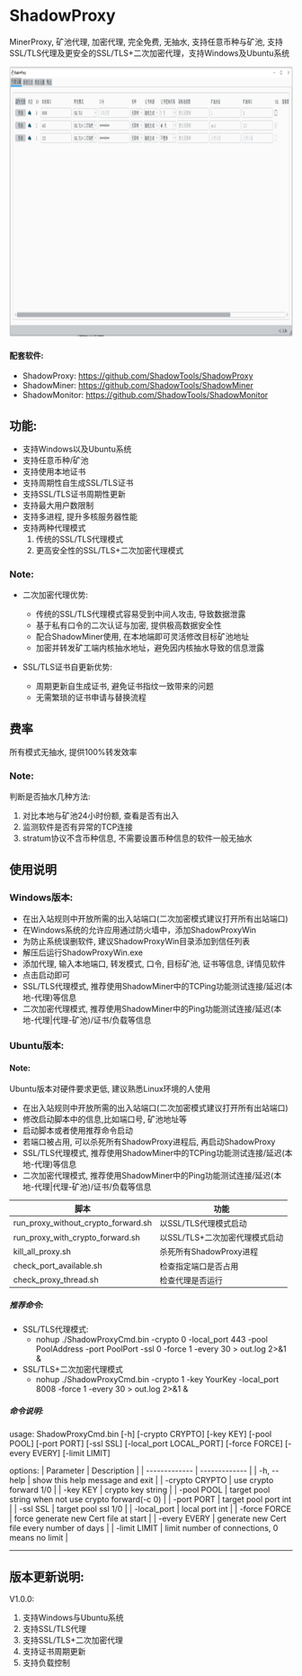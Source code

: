 # ShadowProxy

MinerProxy, 矿池代理, 加密代理, 完全免费, 无抽水, 支持任意币种与矿池, 支持SSL/TLS代理及更安全的SSL/TLS+二次加密代理，支持Windows及Ubuntu系统

<img width="1120" height="480" src="https://github.com/ShadowTools/ShadowProxy/blob/main/ShadowProxyWin.JPG?raw=true"/> 

#### 配套软件:
* ShadowProxy: <a href="https://github.com/ShadowTools/ShadowProxy">https://github.com/ShadowTools/ShadowProxy</a>
* ShadowMiner: <a href="https://github.com/ShadowTools/ShadowMiner">https://github.com/ShadowTools/ShadowMiner</a>
* ShadowMonitor: <a href="https://github.com/ShadowTools/ShadowProxy">https://github.com/ShadowTools/ShadowMonitor</a>

## 功能:
* 支持Windows以及Ubuntu系统
* 支持任意币种/矿池
* 支持使用本地证书
* 支持周期性自生成SSL/TLS证书
* 支持SSL/TLS证书周期性更新
* 支持最大用户数限制
* 支持多进程, 提升多核服务器性能
* 支持两种代理模式
  1. 传统的SSL/TLS代理模式
  2. 更高安全性的SSL/TLS+二次加密代理模式
  
### Note:
* 二次加密代理优势:
  * 传统的SSL/TLS代理模式容易受到中间人攻击, 导致数据泄露
  * 基于私有口令的二次认证与加密, 提供极高数据安全性
  * 配合ShadowMiner使用, 在本地端即可灵活修改目标矿池地址
  * 加密并转发矿工端内核抽水地址，避免因内核抽水导致的信息泄露

* SSL/TLS证书自更新优势:
  * 周期更新自生成证书, 避免证书指纹一致带来的问题
  * 无需繁琐的证书申请与替换流程


## 费率
所有模式无抽水, 提供100%转发效率
### Note:
判断是否抽水几种方法:
1. 对比本地与矿池24小时份额, 查看是否有出入
2. 监测软件是否有异常的TCP连接
3. stratum协议不含币种信息, 不需要设置币种信息的软件一般无抽水


## 使用说明

### Windows版本:
* 在出入站规则中开放所需的出入站端口(二次加密模式建议打开所有出站端口)
* 在Windows系统的允许应用通过防火墙中，添加ShadowProxyWin
* 为防止系统误删软件, 建议ShadowProxyWin目录添加到信任列表
* 解压后运行ShadowProxyWin.exe
* 添加代理, 输入本地端口, 转发模式, 口令, 目标矿池, 证书等信息, 详情见软件
* 点击启动即可
* SSL/TLS代理模式, 推荐使用ShadowMiner中的TCPing功能测试连接/延迟(本地-代理)等信息
* 二次加密代理模式, 推荐使用ShadowMiner中的Ping功能测试连接/延迟(本地-代理|代理-矿池)/证书/负载等信息

### Ubuntu版本:
#### Note:
Ubuntu版本对硬件要求更低, 建议熟悉Linux环境的人使用

* 在出入站规则中开放所需的出入站端口(二次加密模式建议打开所有出站端口)
* 修改启动脚本中的信息,比如端口号, 矿池地址等
* 启动脚本或者使用推荐命令启动
* 若端口被占用, 可以杀死所有ShadowProxy进程后, 再启动ShadowProxy
* SSL/TLS代理模式, 推荐使用ShadowMiner中的TCPing功能测试连接/延迟(本地-代理)等信息
* 二次加密代理模式, 推荐使用ShadowMiner中的Ping功能测试连接/延迟(本地-代理|代理-矿池)/证书/负载等信息

| 脚本 | 功能 |
| ------------- | ------------- |
| run_proxy_without_crypto_forward.sh | 以SSL/TLS代理模式启动 |
| run_proxy_with_crypto_forward.sh |以SSL/TLS+二次加密代理模式启动 |
| kill_all_proxy.sh | 杀死所有ShadowProxy进程 |
| check_port_available.sh | 检查指定端口是否占用 |
| check_proxy_thread.sh | 检查代理是否运行 |

##### 推荐命令:
* SSL/TLS代理模式:
  * nohup ./ShadowProxyCmd.bin -crypto 0 -local_port 443 -pool PoolAddress -port PoolPort -ssl 0 -force 1 -every 30 > out.log 2>&1 &
* SSL/TLS+二次加密代理模式
  * nohup ./ShadowProxyCmd.bin -crypto 1 -key YourKey -local_port 8008 -force 1 -every 30 > out.log 2>&1 &

##### 命令说明:
usage: ShadowProxyCmd.bin [-h] [-crypto CRYPTO] [-key KEY] [-pool POOL] [-port PORT] [-ssl SSL] [-local_port LOCAL_PORT] [-force FORCE] [-every EVERY] [-limit LIMIT]

options:
| Parameter |	Description |
| ------------- | ------------- |
| -h, --help | show this help message and exit |
|  -crypto CRYPTO | use crypto forward 1/0 |
|  -key KEY     | crypto key string |
|  -pool POOL   | target pool string when not use crypto forward(-c 0) |
|  -port PORT   | target pool port int |
|  -ssl SSL     | target pool ssl 1/0 |
|  -local_port  | local port int |
|  -force FORCE | force generate new Cert file at start |
|  -every EVERY | generate new Cert file every number of days |
|  -limit LIMIT | limit number of connections, 0 means no limit |
  
----------------------------------------------------------------------------------------------

## 版本更新说明:
V1.0.0:
  1. 支持Windows与Ubuntu系统
  2. 支持SSL/TLS代理
  3. 支持SSL/TLS+二次加密代理
  4. 支持证书周期更新
  5. 支持负载控制
